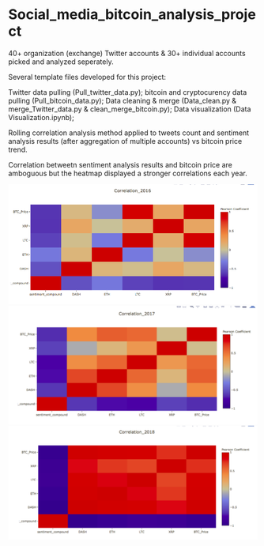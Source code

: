 # Social_media_bitcoin_analysis_project


40+ organization (exchange) Twitter accounts & 30+ individual accounts picked and analyzed seperately.

Several template files developed for this project:

Twitter data pulling (Pull_twitter_data.py);
bitcoin and cryptocurency data pulling (Pull_bitcoin_data.py);
Data cleaning & merge (Data_clean.py & merge_Twitter_data.py & clean_merge_bitcoin.py);
Data visualization (Data Visualization.ipynb);

Rolling correlation analysis method applied to tweets count and sentiment analysis results (after aggregation of multiple accounts) vs bitcoin price trend.

Correlation betweetn sentiment analysis results and bitcoin price are amboguous but the heatmap displayed a stronger correlations each year.

![alt text](https://github.com/Mikelaifu/SocialMediaSentiments_Bitcoin_Analysis_Project_codes/blob/master/2016_Correlation.png)
![alt text](https://github.com/Mikelaifu/SocialMediaSentiments_Bitcoin_Analysis_Project_codes/blob/master/2017_correlation.png)
![alt text](https://github.com/Mikelaifu/SocialMediaSentiments_Bitcoin_Analysis_Project_codes/blob/master/2018_corrolation.png)



